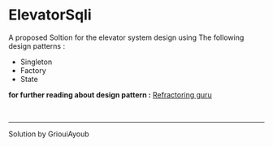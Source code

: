 # ElevatorSqli
<p>A proposed Soltion for the elevator system design 
using The following design patterns :</p>
<ul>
<li>Singleton</li>
<li>Factory</li>
<li>State</li>
</ul>

<b>for further reading about design pattern :</b> 
<a href="https://refactoring.guru/design-patterns">Refractoring guru</a>

<br>
<hr>
Solution by  GriouiAyoub
